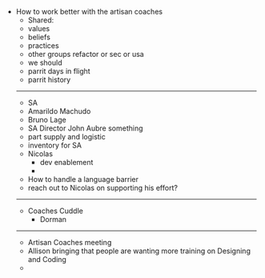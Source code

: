 - How to work better with the artisan coaches
	- Shared:
	- values
	- beliefs
	- practices
	- other groups refactor or sec or usa
	- we should
	- parrit days in flight
	- parrit history
	- ---
	- SA
	- Amarildo Machudo
	- Bruno Lage
	- SA Director John Aubre something
	- part supply and logistic
	- inventory for SA
	- Nicolas
		- dev enablement
		-
	- How to handle a language barrier
	- reach out to Nicolas on supporting his effort?
	- ---
	- Coaches Cuddle
		- Dorman
	- ---
	- Artisan Coaches meeting
	- Allison bringing that people are wanting more training on Designing and Coding
	-